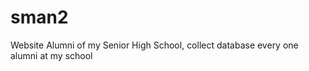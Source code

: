 sman2
=====

Website Alumni of my Senior High School, collect database every one alumni at my school
